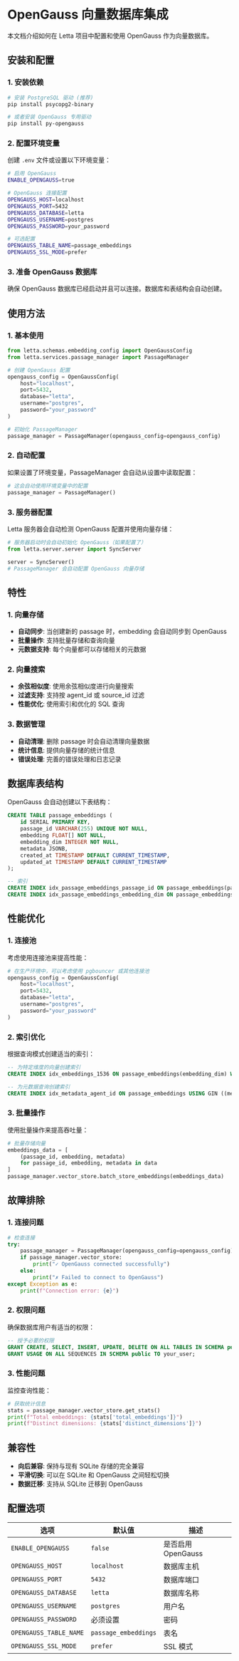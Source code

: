 # OpenGauss 向量数据库集成

本文档介绍如何在 Letta 项目中配置和使用 OpenGauss 作为向量数据库。

## 安装和配置

### 1. 安装依赖

```bash
# 安装 PostgreSQL 驱动 (推荐)
pip install psycopg2-binary

# 或者安装 OpenGauss 专用驱动
pip install py-opengauss
```

### 2. 配置环境变量

创建 `.env` 文件或设置以下环境变量：

```bash
# 启用 OpenGauss
ENABLE_OPENGAUSS=true

# OpenGauss 连接配置
OPENGAUSS_HOST=localhost
OPENGAUSS_PORT=5432
OPENGAUSS_DATABASE=letta
OPENGAUSS_USERNAME=postgres
OPENGAUSS_PASSWORD=your_password

# 可选配置
OPENGAUSS_TABLE_NAME=passage_embeddings
OPENGAUSS_SSL_MODE=prefer
```

### 3. 准备 OpenGauss 数据库

确保 OpenGauss 数据库已经启动并且可以连接。数据库和表结构会自动创建。

## 使用方法

### 1. 基本使用

```python
from letta.schemas.embedding_config import OpenGaussConfig
from letta.services.passage_manager import PassageManager

# 创建 OpenGauss 配置
opengauss_config = OpenGaussConfig(
    host="localhost",
    port=5432,
    database="letta",
    username="postgres",
    password="your_password"
)

# 初始化 PassageManager
passage_manager = PassageManager(opengauss_config=opengauss_config)
```

### 2. 自动配置

如果设置了环境变量，PassageManager 会自动从设置中读取配置：

```python
# 这会自动使用环境变量中的配置
passage_manager = PassageManager()
```

### 3. 服务器配置

Letta 服务器会自动检测 OpenGauss 配置并使用向量存储：

```python
# 服务器启动时会自动初始化 OpenGauss（如果配置了）
from letta.server.server import SyncServer

server = SyncServer()
# PassageManager 会自动配置 OpenGauss 向量存储
```

## 特性

### 1. 向量存储

- **自动同步**: 当创建新的 passage 时，embedding 会自动同步到 OpenGauss
- **批量操作**: 支持批量存储和查询向量
- **元数据支持**: 每个向量都可以存储相关的元数据

### 2. 向量搜索

- **余弦相似度**: 使用余弦相似度进行向量搜索
- **过滤支持**: 支持按 agent_id 或 source_id 过滤
- **性能优化**: 使用索引和优化的 SQL 查询

### 3. 数据管理

- **自动清理**: 删除 passage 时会自动清理向量数据
- **统计信息**: 提供向量存储的统计信息
- **错误处理**: 完善的错误处理和日志记录

## 数据库表结构

OpenGauss 会自动创建以下表结构：

```sql
CREATE TABLE passage_embeddings (
    id SERIAL PRIMARY KEY,
    passage_id VARCHAR(255) UNIQUE NOT NULL,
    embedding FLOAT[] NOT NULL,
    embedding_dim INTEGER NOT NULL,
    metadata JSONB,
    created_at TIMESTAMP DEFAULT CURRENT_TIMESTAMP,
    updated_at TIMESTAMP DEFAULT CURRENT_TIMESTAMP
);

-- 索引
CREATE INDEX idx_passage_embeddings_passage_id ON passage_embeddings(passage_id);
CREATE INDEX idx_passage_embeddings_embedding_dim ON passage_embeddings(embedding_dim);
```

## 性能优化

### 1. 连接池

考虑使用连接池来提高性能：

```python
# 在生产环境中，可以考虑使用 pgbouncer 或其他连接池
opengauss_config = OpenGaussConfig(
    host="localhost",
    port=5432,
    database="letta",
    username="postgres",
    password="your_password"
)
```

### 2. 索引优化

根据查询模式创建适当的索引：

```sql
-- 为特定维度的向量创建索引
CREATE INDEX idx_embeddings_1536 ON passage_embeddings(embedding_dim) WHERE embedding_dim = 1536;

-- 为元数据查询创建索引
CREATE INDEX idx_metadata_agent_id ON passage_embeddings USING GIN ((metadata->>'agent_id'));
```

### 3. 批量操作

使用批量操作来提高吞吐量：

```python
# 批量存储向量
embeddings_data = [
    (passage_id, embedding, metadata)
    for passage_id, embedding, metadata in data
]
passage_manager.vector_store.batch_store_embeddings(embeddings_data)
```

## 故障排除

### 1. 连接问题

```python
# 检查连接
try:
    passage_manager = PassageManager(opengauss_config=opengauss_config)
    if passage_manager.vector_store:
        print("✓ OpenGauss connected successfully")
    else:
        print("✗ Failed to connect to OpenGauss")
except Exception as e:
    print(f"Connection error: {e}")
```

### 2. 权限问题

确保数据库用户有适当的权限：

```sql
-- 授予必要的权限
GRANT CREATE, SELECT, INSERT, UPDATE, DELETE ON ALL TABLES IN SCHEMA public TO your_user;
GRANT USAGE ON ALL SEQUENCES IN SCHEMA public TO your_user;
```

### 3. 性能问题

监控查询性能：

```python
# 获取统计信息
stats = passage_manager.vector_store.get_stats()
print(f"Total embeddings: {stats['total_embeddings']}")
print(f"Distinct dimensions: {stats['distinct_dimensions']}")
```

## 兼容性

- **向后兼容**: 保持与现有 SQLite 存储的完全兼容
- **平滑切换**: 可以在 SQLite 和 OpenGauss 之间轻松切换
- **数据迁移**: 支持从 SQLite 迁移到 OpenGauss

## 配置选项

| 选项 | 默认值 | 描述 |
|------|--------|------|
| `ENABLE_OPENGAUSS` | `false` | 是否启用 OpenGauss |
| `OPENGAUSS_HOST` | `localhost` | 数据库主机 |
| `OPENGAUSS_PORT` | `5432` | 数据库端口 |
| `OPENGAUSS_DATABASE` | `letta` | 数据库名称 |
| `OPENGAUSS_USERNAME` | `postgres` | 用户名 |
| `OPENGAUSS_PASSWORD` | 必须设置 | 密码 |
| `OPENGAUSS_TABLE_NAME` | `passage_embeddings` | 表名 |
| `OPENGAUSS_SSL_MODE` | `prefer` | SSL 模式 |

